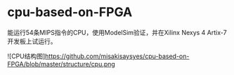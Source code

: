 # cpu-based-on-FPGA
能运行54条MIPS指令的CPU，使用ModelSim验证，并在Xilinx Nexys 4 Artix-7开发板上试运行。

![CPU结构图]https://github.com/misakisaysyes/cpu-based-on-FPGA/blob/master/structure/cpu.png

